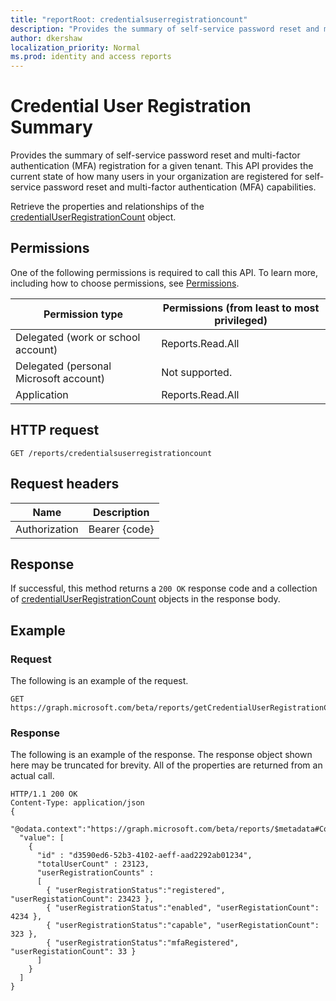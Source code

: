 ```yaml
---
title: "reportRoot: credentialsuserregistrationcount"
description: "Provides the summary of self-service password reset and multi-factor authentication (MFA) registration for a given tenant."
author: dkershaw
localization_priority: Normal
ms.prod: identity and access reports
---
```


# Credential User Registration Summary

Provides the summary of self-service password reset and multi-factor authentication (MFA) registration for a given tenant. This API provides the current state of how many users in your organization are registered for self-service password reset and multi-factor authentication (MFA) capabilities.

Retrieve the properties and relationships of the [credentialUserRegistrationCount](../resources/credentialuserregistrationcount.md) object.

## Permissions

One of the following permissions is required to call this API. To learn more, including how to choose permissions, see [Permissions](/graph/permissions-reference).

| Permission type | Permissions (from least to most privileged) |
| --------------- | ------------------------------------------- |
| Delegated (work or school account) | Reports.Read.All |
| Delegated (personal Microsoft account) | Not supported. |
| Application | Reports.Read.All |

## HTTP request

<!-- { "blockType": "ignored" } -->

```http
GET /reports/credentialsuserregistrationcount
```

## Request headers

| Name | Description |
| ---- | ----------- |
| Authorization | Bearer {code} |


## Response

If successful, this method returns a `200 OK` response code and a collection of [credentialUserRegistrationCount](../resources/credentialuserregistrationcount.md) objects in the response body.

## Example

### Request

The following is an example of the request.

<!-- {
  "blockType": "request",
  "name": "get_credentialuserregistrationcount"
}-->

```http
GET https://graph.microsoft.com/beta/reports/getCredentialUserRegistrationCount()
```

### Response

The following is an example of the response. The response object shown here may be truncated for brevity. All of the properties are returned from an actual call.
<!-- {
  "blockType": "response",
  "truncated": true,
  "@odata.type": "microsoft.graph.credentialUserRegistrationCount"
} -->

```http
HTTP/1.1 200 OK
Content-Type: application/json
{
  "@odata.context":"https://graph.microsoft.com/beta/reports/$metadata#Collection(microsoft.graph.credentialUserRegistrationCount)",
  "value": [
    {
      "id" : "d3590ed6-52b3-4102-aeff-aad2292ab01234",
      "totalUserCount" : 23123,
      "userRegistrationCounts" :
      [
        { "userRegistrationStatus":"registered", "userRegistationCount": 23423 },
        { "userRegistrationStatus":"enabled", "userRegistationCount": 4234 },
        { "userRegistrationStatus":"capable", "userRegistationCount": 323 },
        { "userRegistrationStatus":"mfaRegistered", "userRegistationCount": 33 }
      ]
    }
  ]
}
```

<!-- uuid: 8fcb5dbc-d5aa-4681-8e31-b001d5168d79
2015-10-25 14:57:30 UTC -->
<!-- {
  "type": "#page.annotation",
  "description": "Get credentialUserRegistrationCount",
  "keywords": "",
  "section": "documentation",
  "tocPath": ""
}-->
